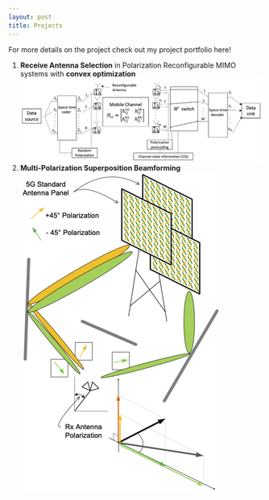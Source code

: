 ```yaml
---
layout: post
title: Projects
---
```

For more details on the project check out my project portfolio here! 

1. **Receive Antenna Selection** in Polarization Reconfigurable MIMO systems with **convex optimization**
   <img src="/assets/img/Antenna Selection.png" alt="PR_MIMO Antenna Selection System">
2. **Multi-Polarization Superposition Beamforming**
   <img src="/assets/img/MPS_sysModel.png" alt="MPS System Model">
